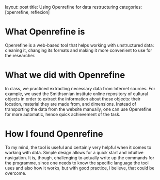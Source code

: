 layout: post
title: Using Openrefine for data restructuring
categories: [openrefine, reflexion]

# What Openrefine is
Openrefine is a web-based tool that helps working with unstructured data: cleaning it, changing its formats and making it more convenient to use for the researcher. 

# What we did with Openrefine
In class, we practiced extracting necessary data from Internet sources. For example, we used the Smithsonian institute online repository of cultural objects in order to extract the information about those objects: their location, material they are made from, and dimensions. 
Instead of transporting the data from the website manually, one can use Openrefine for more automatic, hence quick achievement of the task. 

# How I found Openrefine
To my mind, the tool is useful and certainly very helpful when it comes to working with data. Simple design allows for a quick start and intuitive navigation.
It is, though, challenging to actually write up the commands for the programme, since one needs to know the specific language the tool uses and also how it works, but with good practice, I believe,
that could be overcome. 
